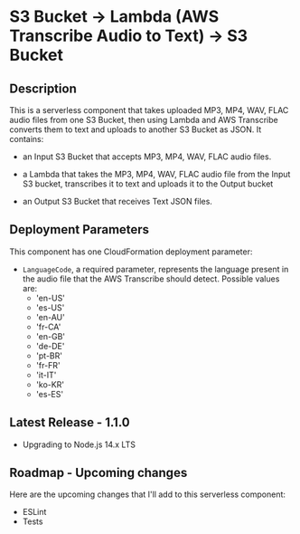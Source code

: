 
# S3 Bucket -> Lambda (AWS Transcribe Audio to Text) -> S3 Bucket

## Description

This is a serverless component that takes uploaded MP3, MP4, WAV, FLAC audio files from one S3 Bucket, then using Lambda and AWS Transcribe converts them to text and uploads to another S3 Bucket as JSON. It contains:

- an Input S3 Bucket that accepts MP3, MP4, WAV, FLAC audio files.

- a Lambda that takes the MP3, MP4, WAV, FLAC audio file from the Input S3 bucket, transcribes it to text and uploads it to the Output bucket

- an Output S3 Bucket that receives Text JSON files.

## Deployment Parameters

This component has one CloudFormation deployment parameter:

- `LanguageCode`, a required parameter, represents the language present in the audio file that the AWS Transcribe should detect. Possible values are:
  - 'en-US'
  - 'es-US'
  - 'en-AU'
  - 'fr-CA'
  - 'en-GB'
  - 'de-DE'
  - 'pt-BR'
  - 'fr-FR'
  - 'it-IT'
  - 'ko-KR'
  - 'es-ES'

## Latest Release - 1.1.0

- Upgrading to Node.js 14.x LTS

## Roadmap - Upcoming changes

Here are the upcoming changes that I'll add to this serverless component:

- ESLint
- Tests